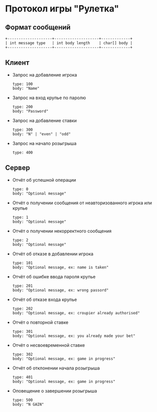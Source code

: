 # Протокол игры "Рулетка"

## Формат сообщений

    +--------------------+--------------------+-------------+
    | int message type   | int body length    | char[] body |
    +--------------------+--------------------+-------------+

## Клиент

- Запрос на добавление игрока

      type: 100
      body: "Name" 

- Запрос на вход крупье по паролю

      type: 200
      body: "Password"

- Запрос на добавление ставки 

      type: 300
      body: "N" | "even" | "odd"
    
- Запрос на начало розыгрыша
  
      type: 400
    
## Сервер

- Отчёт об успешной операции

      type: 0
      body: "Optional message"

- Отчёт о получении сообщения от неавторизованного игрока или крупье

      type: 1
      body: "Optional message"

- Отчёт о получении некорректного сообщения

      type: 2
      body: "Optional message"

- Отчёт об отказе в добавлении игрока

      type: 101
      body: "Optional message, ex: name is taken"

- Отчёт об ошибке ввода пароля крупье

      type: 201
      body: "Optional message, ex: wrong passord"

- Отчёт об отказе входа крупье

      type: 202
      body: "Optional message, ex: croupier already authorised"

- Отчёт о повторной ставке

      type: 301
      body: "Optional message, ex: you already made your bet"
  
- Отчёт о несвоевременной ставке

      type: 302
      body: "Optional message, ex: game in progress"

- Отчёт об отклонении начала розыгрыша

      type: 401
      body: "Optional message, ex: game in progress"
  
- Оповещение о завершении розыгрыша

      type: 500
      body: "N GAIN"
